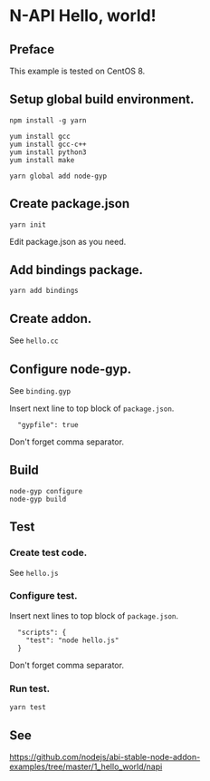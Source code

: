 # N-API Hello, world!

## Preface
This example is tested on CentOS 8.

## Setup global build environment.
```
npm install -g yarn

yum install gcc
yum install gcc-c++
yum install python3
yum install make

yarn global add node-gyp
```

## Create package.json
```
yarn init
```
Edit package.json as you need.

## Add bindings package.
```
yarn add bindings
```

## Create addon.

See `hello.cc`

## Configure node-gyp.

See `binding.gyp`

Insert next line to top block of `package.json`.
```
  "gypfile": true
```
Don't forget comma separator.

## Build
```
node-gyp configure
node-gyp build
```

## Test

### Create test code.

See `hello.js`

### Configure test.

Insert next lines to top block of `package.json`.
```
  "scripts": {
    "test": "node hello.js"
  }
```
Don't forget comma separator.

### Run test.

```
yarn test
```

## See
https://github.com/nodejs/abi-stable-node-addon-examples/tree/master/1_hello_world/napi
